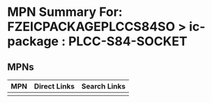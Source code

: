 



# MPN Summary For: FZEICPACKAGEPLCCS84SO > ic-package : PLCC-S84-SOCKET

## MPNs
  

|MPN|Direct Links|Search Links|
| :--- | :--- | :--- |
||||
